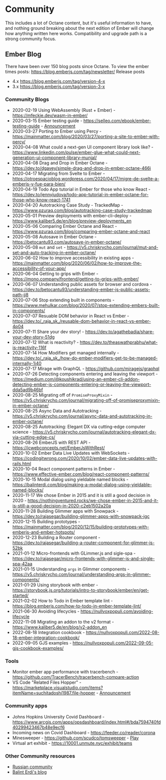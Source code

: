# Community

This includes a lot of Octane content, but it's useful information to have, and nothing ground breaking about the next edition of Ember will change how anything written here works.
Compatibility and upgrade path is a strong community focus.


## Ember Blog

There have been over 150 blog posts since Octane.
To view the ember times posts: https://blog.emberjs.com/tag/newsletter/
Release posts 
 - 4.x https://blog.emberjs.com/tag/version-4-x
 - 3.x https://blog.emberjs.com/tag/version-3-x


### Community Blogs

 - 2020-02-19 Using WebAssembly (Rust + Ember) - https://mfeckie.dev/wasm-in-ember/
 - 2020-03-15 Ember testing guide - https://selleo.com/ebook/ember-testing-guide - [Announcement](https://twitter.com/PoslinskiNet/status/1239503392386568192)
 - 2020-03-27 Porting _to_ Ember using Percy - https://mainmatter.com/blog/2020/03/27/porting-a-site-to-ember-with-percy/
 - 2020-04-08 What could a next-gen UI component library look like? - https://www.linkedin.com/pulse/ember-glue-what-could-next-generation-ui-component-library-munjal/
 - 2020-04-08 Drag and Drop in Ember Octane - https://dev.to/dgavey/simple-drag-and-drop-in-ember-octane-466i
 - 2020-04-17 Migrating from Svelte to Ember - https://otroespacioblog.wordpress.com/2020/04/17/migre-de-svelte-a-emberjs-y-fue-para-bien/
 - 2020-04-19 Todo App tutorial in Ember for those who know React - https://dev.to/jennyjudova/todo-app-tutorial-in-ember-octane-for-those-who-know-react-1741
 - 2020-04-20 Autotracking Case Study - TrackedMap - https://www.pzuraq.com/blog/autotracking-case-study-trackedmap
 - 2020-05-01 Preview deployments with ember-cli-deploy - https://www.kaliber5.de/en/blog/preview-deployments_en
 - 2020-05-06 Comparing Ember Octane and React - https://www.pzuraq.com/blog/comparing-ember-octane-and-react
 - 2020-05-08 Autosave in Ember Octane - https://betocantu93.com/autosave-in-ember-octane/
 - 2020-05-08 `mut` and `set` - https://v5.chriskrycho.com/journal/mut-and-set-and-auto-tracking-in-ember-octane/
 - 2020-06-02 How to improve accessibility in existing apps - https://mainmatter.com/blog/2020/06/02/how-to-improve-the-accessibility-of-your-app/
 - 2020-06-04 Getting to grips with Ember - https://mono.company/frontend/getting-to-grips-with-ember/
 - 2020-06-07 Understanding public assets for browser and cordova - https://dev.to/betocantu93/understanding-ember-js-public-assets-path-jj8
 - 2020-07-06 Stop extending built in components - https://www.mehulkar.com/blog/2020/07/stop-extending-embers-built-in-components/
 - 2020-07-07 Resuable DOM behavior in React vs Ember - https://dev.to/_raja_sk_/reusable-dom-behavior-in-react-vs-ember-4p04
 - 2020-07-11 Share your dev story! - https://dev.to/agathebadia/share-your-dev-story-51dg
 - 2020-07-12 What is reactivity? - https://dev.to/theaswathprabhu/what-is-reactivity-116f
 - 2020-07-14 How Modifiers get managed internally - https://dev.to/_raja_sk_/how-do-ember-modifiers-get-to-be-managed-internally-1i40
 - 2020-07-17 Mirage with GraphQL - https://github.com/miragejs/graphql
 - 2020-07-26 Detecting components entering and leaving the viewport - https://medium.com/@koushikrad/using-an-ember-cli-addon-detecting-ember-js-components-entering-or-leaving-the-viewport-dda5ad9b46bf
 - 2020-08-25 Migrating off of `PromiseProxyMixin` - https://v5.chriskrycho.com/journal/migrating-off-of-promiseproxymixin-in-ember-octane/
 - 2020-08-25 Async Data and Autotracking - https://v5.chriskrycho.com/journal/async-data-and-autotracking-in-ember-octane/
 - 2020-08-25 Autotracking: Elegant DX via cutting-edge computer science - https://v5.chriskrycho.com/journal/autotracking-elegant-dx-via-cutting-edge-cs/
 - 2020-08-26 EmberJS with REST API - https://jcwebconcepts.net/EmberJsWithRest/
 - 2020-10-02 Ember Data Live Updates with WebSockets - https://codingitwrong.com/2020/10/02/ember-data-live-updates-with-rails.html
 - 2020-10-04 React component patterns in Ember - https://www.effective-ember.com/blog/react-component-patterns/
 - 2020-10-15 Modal dialog using yieldable named blocks - https://balinterdi.com/blog/making-a-modal-dialog-using-yieldable-named-blocks/
 - 2020-11-17 We chose Ember in 2015 and it is still a good decision in 2020 - https://nothingventured.rocks/we-chose-ember-in-2015-and-it-is-still-a-good-decision-in-2020-c2eb1502a20a
 - 2020-11-28 Building Glimmer apps with Snowpack - https://dev.to/rajasegar/building-glimmer-apps-with-snowpack-igc
 - 2020-12-15 Building prototypes - https://mainmatter.com/blog/2020/12/15/building-prototypes-with-emberjs-and-ember-hotspots/
 - 2020-12-23 Building a Router component - https://dev.to/rajasegar/building-a-router-component-for-glimmer-js-52bk
 - 2021-01-12 Micro-frontends with GLimmer.js and sigle-spa - https://dev.to/rajasegar/micro-frontends-with-glimmer-js-and-single-spa-42aa
 - 2021-01-15 Understanding `args` in Glimmer components - https://v5.chriskrycho.com/journal/understanding-args-in-glimmer-components/
 - 2021-01-29 Using storybook with ember - https://storybook.js.org/tutorials/intro-to-storybook/ember/en/get-started/
 - 2021-02-02 How to Todo in Ember template lint - https://blog.emberjs.com/how-to-todo-in-ember-template-lint/
 - 2021-06-30 Avoiding lifecycles - https://nullvoxpopuli.com/avoiding-lifecycle
 - 2022-11-08 Migrating an addon to the v2 format - https://www.kaliber5.de/en/blog/v2-addon_en
 - 2022-08-18 Integration cookbook - https://nullvoxpopuli.com/2022-08-18-ember-integration-cookbook/
 - 2022-09-05 GJS examples - https://nullvoxpopuli.com/2022-09-05-gjs-cookbook-examples/

### Tools
 - Monitor ember app performance with tracerbench - https://github.com/TracerBench/tracerbench-compare-action
 - VS Code "Related Files Hopper" - https://marketplace.visualstudio.com/items?itemName=suchitadoshi1987.file-hopper - [Announcement](https://twitter.com/suchita009/status/1218310260592496641)

### Community apps
 - Johns Hopkins University Covid Dashboard - https://www.arcgis.com/apps/opsdashboard/index.html#/bda7594740fd40299423467b48e9ecf6
 - Incoming news on Covid Dashboard - https://feeder.co/reader/corona
 - Minesweeper - https://github.com/scudco/tomsweeper - [Play](https://tomsweeper.scud.co/)
 - Virtual art exhibit - https://10001.unmute.nyc/exhibit/teams

### Other Community resources
 - [Russian community](https://habr.com/ru/articles/483630/)
 - [Balint Erdi's blog](https://balinterdi.com/blog/)
